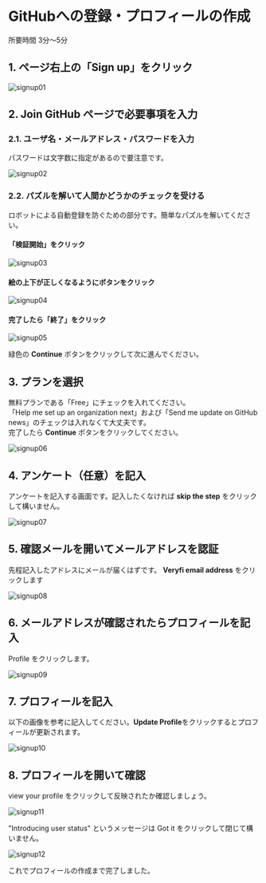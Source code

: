 # GitHubへの登録・プロフィールの作成

所要時間 3分～5分

## 1. ページ右上の「Sign up」をクリック
![signup01](./img/signup-01.png)


## 2. Join GitHub ページで必要事項を入力

### 2.1. ユーザ名・メールアドレス・パスワードを入力

パスワードは文字数に指定があるので要注意です。

![signup02](./img/signup-02.png)


### 2.2. パズルを解いて人間かどうかのチェックを受ける 

ロボットによる自動登録を防ぐための部分です。簡単なパズルを解いてください。

#### 「検証開始」をクリック

![signup03](./img/signup-03.png)


#### 絵の上下が正しくなるようにボタンをクリック
![signup04](./img/signup-04.png)

#### 完了したら「終了」をクリック

![signup05](./img/signup-05.png)


緑色の **Continue** ボタンをクリックして次に進んでください。

## 3. プランを選択

無料プランである「Free」にチェックを入れてください。<br>
「Help me set up an organization next」および「Send me update on GitHub news」のチェックは入れなくて大丈夫です。<br>
完了したら **Continue** ボタンをクリックしてください。

![signup06](./img/signup-06.png)

## 4. アンケート（任意）を記入

アンケートを記入する画面です。記入したくなければ **skip the step** をクリックして構いません。

![signup07](./img/signup-07.png)

## 5. 確認メールを開いてメールアドレスを認証

先程記入したアドレスにメールが届くはずです。
**Veryfi email address** をクリックします

![signup08](./img/signup-08.png)

## 6. メールアドレスが確認されたらプロフィールを記入

Profile をクリックします。

![signup09](./img/signup-09.png)

## 7. プロフィールを記入

以下の画像を参考に記入してください。**Update Profile**をクリックするとプロフィールが更新されます。

![signup10](./img/signup-10.png)

## 8. プロフィールを開いて確認

view your profile をクリックして反映されたか確認しましょう。

![signup11](./img/signup-11.png)

"Introducing user status" というメッセージは Got it をクリックして閉じて構いません。

![signup12](./img/signup-12.png)


これでプロフィールの作成まで完了しました。